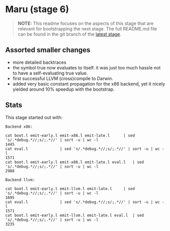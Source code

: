 # Maru (stage 6)

> **NOTE:** This readme focuses on the aspects of this stage that are relevant for bootstrapping the next stage.
> The full README.md file can be found in the git branch of the [latest stage](https://github.com/attila-lendvai/maru/).

## Assorted smaller changes
 - more detailed backtraces
 - the symbol true now evaluates to itself. it was just too much hassle not to have a self-evaluating true value.
 - first successful LLVM (cross)compile to Darwin.
 - added very basic constant propagation for the x86 backend, yet it nicely yielded around 10% speedup with the bootstrap.

## Stats

This stage started out with:
```
Backend x86:

cat boot.l emit-early.l emit-x86.l emit-late.l		| sed 's/.*debug.*//;s/;.*//' | sort -u | wc -l
1445
cat eval.l				| sed 's/.*debug.*//;s/;.*//' | sort -u | wc -l
1571
cat boot.l emit-early.l emit-x86.l emit-late.l eval.l	| sed 's/.*debug.*//;s/;.*//' | sort -u | wc -l
2988

Backend llvm:

cat boot.l emit-early.l emit-llvm.l emit-late.l		| sed 's/.*debug.*//;s/;.*//' | sort -u | wc -l
1695
cat eval.l				| sed 's/.*debug.*//;s/;.*//' | sort -u | wc -l
1571
cat boot.l emit-early.l emit-llvm.l emit-late.l eval.l	| sed 's/.*debug.*//;s/;.*//' | sort -u | wc -l
3235
```
